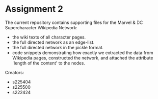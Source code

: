 # Assignment 2

The current repository contains supporting files for the Marvel & DC Supercharacter Wikipedia Network:
- the wiki texts of all character pages.
- the full directed network as an edge-list.
- the full directed network in the pickle format.
- code snippets demonstrating how exactly we extracted the data from Wikipedia pages, constructed the network, and attached the attribute 'length of the content' to the nodes.

Creators:
- s225404
- s225500
- s222424

